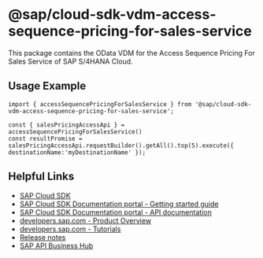 # @sap/cloud-sdk-vdm-access-sequence-pricing-for-sales-service

This package contains the OData VDM for the Access Sequence Pricing For Sales Service of SAP S/4HANA Cloud.

## Usage Example
```
import { accessSequencePricingForSalesService } from '@sap/cloud-sdk-vdm-access-sequence-pricing-for-sales-service';

const { salesPricingAccessApi } = accessSequencePricingForSalesService()
const resultPromise = salesPricingAccessApi.requestBuilder().getAll().top(5).execute({ destinationName:'myDestinationName' });

```

## Helpful Links

- [SAP Cloud SDK](https://github.com/SAP/cloud-sdk-js)
- [SAP Cloud SDK Documentation portal - Getting started guide](https://sap.github.io/cloud-sdk/docs/js/getting-started)
- [SAP Cloud SDK Documentation portal - API documentation](https://sap.github.io/cloud-sdk/docs/js/api)
- [developers.sap.com - Product Overview](https://developers.sap.com/topics/cloud-sdk.html)
- [developers.sap.com - Tutorials](https://developers.sap.com/tutorial-navigator.html?tag=software-product:technology-platform/sap-cloud-sdk&tag=tutorial:type/tutorial&tag=programming-tool:javascript)
- [Release notes](https://help.sap.com/doc/2324e9c3b28748a4ae2ad08166d77675/1.0/en-US/js-index.html)
- [SAP API Business Hub](https://api.sap.com/)
